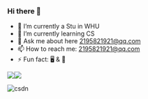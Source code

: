 ### Hi there 👋

<!--
**JaeHua/JaeHua** is a ✨ _special_ ✨ repository because its `README.md` (this file) appears on your GitHub profile.

Here are some ideas to get you started:
-->
- 🔭 I’m currently a Stu in WHU 
- 🌱 I’m currently learning CS
- 💬 Ask me about here 2195821921@qq.com
- 📫 How to reach me: 2195821921@qq.com
- ⚡ Fun fact: 🖥 & 🏀

<img align="center"  src="https://github-readme-stats.vercel.app/api?username=JaeHua&show_icons=true&theme=radical"/><img align="center"  src="https://github-readme-stats.vercel.app/api/top-langs/?username=JaeHua&theme=radical&layout=compact"  />


![csdn](https://stats.justsong.cn/api/csdn?id=m0_73421035&theme=radical)
